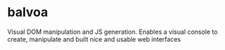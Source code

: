 balvoa
======

Visual DOM manipulation and JS generation. Enables a visual console to create, manipulate and built nice and usable web interfaces
